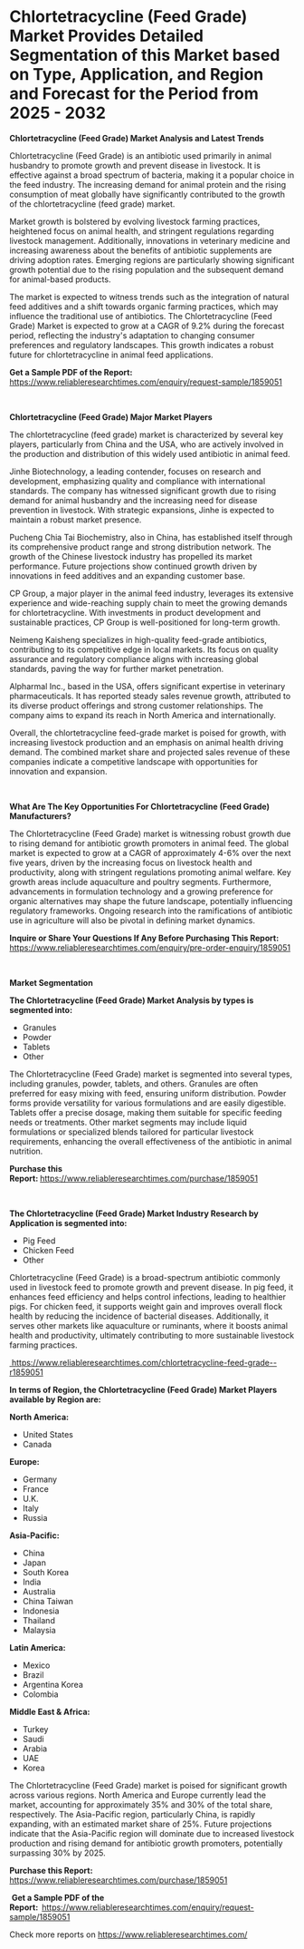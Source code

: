 <p><h1>Chlortetracycline (Feed Grade) Market Provides Detailed Segmentation of this Market based on Type, Application, and Region and Forecast for the Period from 2025 - 2032</h1></p><p><strong>Chlortetracycline (Feed Grade) Market Analysis and Latest Trends</strong></p>
<p><p>Chlortetracycline (Feed Grade) is an antibiotic used primarily in animal husbandry to promote growth and prevent disease in livestock. It is effective against a broad spectrum of bacteria, making it a popular choice in the feed industry. The increasing demand for animal protein and the rising consumption of meat globally have significantly contributed to the growth of the chlortetracycline (feed grade) market.</p><p>Market growth is bolstered by evolving livestock farming practices, heightened focus on animal health, and stringent regulations regarding livestock management. Additionally, innovations in veterinary medicine and increasing awareness about the benefits of antibiotic supplements are driving adoption rates. Emerging regions are particularly showing significant growth potential due to the rising population and the subsequent demand for animal-based products.</p><p>The market is expected to witness trends such as the integration of natural feed additives and a shift towards organic farming practices, which may influence the traditional use of antibiotics. The Chlortetracycline (Feed Grade) Market is expected to grow at a CAGR of 9.2% during the forecast period, reflecting the industry's adaptation to changing consumer preferences and regulatory landscapes. This growth indicates a robust future for chlortetracycline in animal feed applications.</p></p>
<p><strong>Get a Sample PDF of the Report:&nbsp;</strong> <a href="https://www.reliableresearchtimes.com/enquiry/request-sample/1859051?utm_campaign=2953&utm_medium=2&utm_source=Github&utm_content=ia&utm_term=30032025&utm_id=chlortetracycline-feed-grade">https://www.reliableresearchtimes.com/enquiry/request-sample/1859051</a></p>
<p>&nbsp;</p>
<p><strong>Chlortetracycline (Feed Grade) Major Market Players</strong></p>
<p><p>The chlortetracycline (feed grade) market is characterized by several key players, particularly from China and the USA, who are actively involved in the production and distribution of this widely used antibiotic in animal feed.</p><p>Jinhe Biotechnology, a leading contender, focuses on research and development, emphasizing quality and compliance with international standards. The company has witnessed significant growth due to rising demand for animal husbandry and the increasing need for disease prevention in livestock. With strategic expansions, Jinhe is expected to maintain a robust market presence.</p><p>Pucheng Chia Tai Biochemistry, also in China, has established itself through its comprehensive product range and strong distribution network. The growth of the Chinese livestock industry has propelled its market performance. Future projections show continued growth driven by innovations in feed additives and an expanding customer base.</p><p>CP Group, a major player in the animal feed industry, leverages its extensive experience and wide-reaching supply chain to meet the growing demands for chlortetracycline. With investments in product development and sustainable practices, CP Group is well-positioned for long-term growth.</p><p>Neimeng Kaisheng specializes in high-quality feed-grade antibiotics, contributing to its competitive edge in local markets. Its focus on quality assurance and regulatory compliance aligns with increasing global standards, paving the way for further market penetration.</p><p>Alpharmal Inc., based in the USA, offers significant expertise in veterinary pharmaceuticals. It has reported steady sales revenue growth, attributed to its diverse product offerings and strong customer relationships. The company aims to expand its reach in North America and internationally.</p><p>Overall, the chlortetracycline feed-grade market is poised for growth, with increasing livestock production and an emphasis on animal health driving demand. The combined market share and projected sales revenue of these companies indicate a competitive landscape with opportunities for innovation and expansion.</p></p>
<p>&nbsp;</p>
<p><strong>What Are The Key Opportunities For Chlortetracycline (Feed Grade) Manufacturers?</strong></p>
<p><p>The Chlortetracycline (Feed Grade) market is witnessing robust growth due to rising demand for antibiotic growth promoters in animal feed. The global market is expected to grow at a CAGR of approximately 4-6% over the next five years, driven by the increasing focus on livestock health and productivity, along with stringent regulations promoting animal welfare. Key growth areas include aquaculture and poultry segments. Furthermore, advancements in formulation technology and a growing preference for organic alternatives may shape the future landscape, potentially influencing regulatory frameworks. Ongoing research into the ramifications of antibiotic use in agriculture will also be pivotal in defining market dynamics.</p></p>
<p><strong>Inquire or Share Your Questions If Any Before Purchasing This Report:</strong> <a href="https://www.reliableresearchtimes.com/enquiry/pre-order-enquiry/1859051?utm_campaign=2953&utm_medium=2&utm_source=Github&utm_content=ia&utm_term=30032025&utm_id=chlortetracycline-feed-grade">https://www.reliableresearchtimes.com/enquiry/pre-order-enquiry/1859051</a></p>
<p>&nbsp;</p>
<p><strong>Market Segmentation</strong></p>
<p><strong>The Chlortetracycline (Feed Grade) Market Analysis by types is segmented into:</strong></p>
<p><ul><li>Granules</li><li>Powder</li><li>Tablets</li><li>Other</li></ul></p>
<p><p>The Chlortetracycline (Feed Grade) market is segmented into several types, including granules, powder, tablets, and others. Granules are often preferred for easy mixing with feed, ensuring uniform distribution. Powder forms provide versatility for various formulations and are easily digestible. Tablets offer a precise dosage, making them suitable for specific feeding needs or treatments. Other market segments may include liquid formulations or specialized blends tailored for particular livestock requirements, enhancing the overall effectiveness of the antibiotic in animal nutrition.</p></p>
<p><strong>Purchase this Report:&nbsp;</strong><a href="https://www.reliableresearchtimes.com/purchase/1859051?utm_campaign=2953&utm_medium=2&utm_source=Github&utm_content=ia&utm_term=30032025&utm_id=chlortetracycline-feed-grade">https://www.reliableresearchtimes.com/purchase/1859051</a></p>
<p>&nbsp;</p>
<p><strong>The Chlortetracycline (Feed Grade) Market Industry Research by Application is segmented into:</strong></p>
<p><ul><li>Pig Feed</li><li>Chicken Feed</li><li>Other</li></ul></p>
<p><p>Chlortetracycline (Feed Grade) is a broad-spectrum antibiotic commonly used in livestock feed to promote growth and prevent disease. In pig feed, it enhances feed efficiency and helps control infections, leading to healthier pigs. For chicken feed, it supports weight gain and improves overall flock health by reducing the incidence of bacterial diseases. Additionally, it serves other markets like aquaculture or ruminants, where it boosts animal health and productivity, ultimately contributing to more sustainable livestock farming practices.</p></p>
<p><a href="https://www.reliableresearchtimes.com/chlortetracycline-feed-grade--r1859051?utm_campaign=2953&utm_medium=2&utm_source=Github&utm_content=ia&utm_term=30032025&utm_id=chlortetracycline-feed-grade">&nbsp;https://www.reliableresearchtimes.com/chlortetracycline-feed-grade--r1859051</a></p>
<p><strong>In terms of Region, the Chlortetracycline (Feed Grade) Market Players available by Region are:</strong></p>
<p>
    <p> <strong> North America: </strong>
        <ul>
            <li>United States</li>
            <li>Canada</li>
        </ul>
        </p> 
    <p> <strong> Europe: </strong>
        <ul>
            <li>Germany</li>
            <li>France</li>
            <li>U.K.</li>
            <li>Italy</li>
            <li>Russia</li>
        </ul>
        </p> 
    <p> <strong> Asia-Pacific: </strong>
        <ul>
            <li>China</li>
            <li>Japan</li>
            <li>South Korea</li>
            <li>India</li>
            <li>Australia</li>
            <li>China Taiwan</li>
            <li>Indonesia</li>
            <li>Thailand</li>
            <li>Malaysia</li>
        </ul>
        </p> 
    <p> <strong> Latin America: </strong>
        <ul>
            <li>Mexico</li>
            <li>Brazil</li>
            <li>Argentina Korea</li>
            <li>Colombia</li>
        </ul>
        </p> 
    <p> <strong> Middle East & Africa: </strong>
        <ul>
            <li>Turkey</li>
            <li>Saudi</li>
            <li>Arabia</li>
            <li>UAE</li>
            <li>Korea</li>
        </ul>
    </p>
    </p>
<p><p>The Chlortetracycline (Feed Grade) market is poised for significant growth across various regions. North America and Europe currently lead the market, accounting for approximately 35% and 30% of the total share, respectively. The Asia-Pacific region, particularly China, is rapidly expanding, with an estimated market share of 25%. Future projections indicate that the Asia-Pacific region will dominate due to increased livestock production and rising demand for antibiotic growth promoters, potentially surpassing 30% by 2025.</p></p>
<p><strong>Purchase this Report: </strong><a href="https://www.reliableresearchtimes.com/purchase/1859051?utm_campaign=2953&utm_medium=2&utm_source=Github&utm_content=ia&utm_term=30032025&utm_id=chlortetracycline-feed-grade">https://www.reliableresearchtimes.com/purchase/1859051</a></p>
<p>&nbsp;<strong>Get a Sample PDF of the Report:&nbsp;&nbsp;</strong><a href="https://www.reliableresearchtimes.com/enquiry/request-sample/1859051?utm_campaign=2953&utm_medium=2&utm_source=Github&utm_content=ia&utm_term=30032025&utm_id=chlortetracycline-feed-grade">https://www.reliableresearchtimes.com/enquiry/request-sample/1859051</a></p>
<p><strong></strong></p>
<p>Check more reports on <a href="https://www.reliableresearchtimes.com/?utm_campaign=2953&utm_medium=2&utm_source=Github&utm_content=ia&utm_term=30032025&utm_id=chlortetracycline-feed-grade">https://www.reliableresearchtimes.com/</a></p>